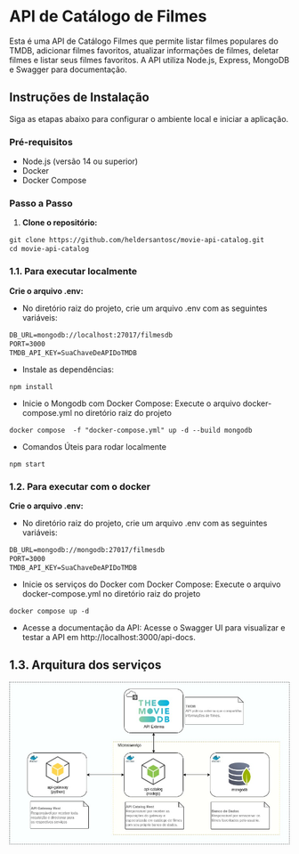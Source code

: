 # API de Catálogo de Filmes

Esta é uma API de Catálogo Filmes que permite listar filmes populares do TMDB, adicionar filmes favoritos, atualizar informações de filmes, deletar filmes e listar seus filmes favoritos. A API utiliza Node.js, Express, MongoDB e Swagger para documentação.

## Instruções de Instalação

Siga as etapas abaixo para configurar o ambiente local e iniciar a aplicação.

### Pré-requisitos

- Node.js (versão 14 ou superior)
- Docker
- Docker Compose

### Passo a Passo

1. **Clone o repositório:**

```
git clone https://github.com/heldersantosc/movie-api-catalog.git
cd movie-api-catalog
```

### 1.1. Para executar localmente ###

**Crie o arquivo .env:**

- No diretório raiz do projeto, crie um arquivo .env com as seguintes variáveis:
```
DB_URL=mongodb://localhost:27017/filmesdb
PORT=3000
TMDB_API_KEY=SuaChaveDeAPIDoTMDB
```

- Instale as dependências:
```
npm install
```

- Inicie o Mongodb com Docker Compose:
Execute o arquivo docker-compose.yml no diretório raiz do projeto 
```
docker compose  -f "docker-compose.yml" up -d --build mongodb
```

- Comandos Úteis para rodar localmente
```
npm start
```

### 1.2. Para executar com o docker ###

**Crie o arquivo .env:**

- No diretório raiz do projeto, crie um arquivo .env com as seguintes variáveis:
```
DB_URL=mongodb://mongodb:27017/filmesdb
PORT=3000
TMDB_API_KEY=SuaChaveDeAPIDoTMDB
```

- Inicie os serviços do Docker com Docker Compose:
Execute o arquivo docker-compose.yml no diretório raiz do projeto 
```
docker compose up -d
```

- Acesse a documentação da API:
Acesse o Swagger UI para visualizar e testar a API em http://localhost:3000/api-docs.


## 1.3. Arquitura dos serviços ##
![Arquitetura de serviços](./docs/arquitetura.jpg)